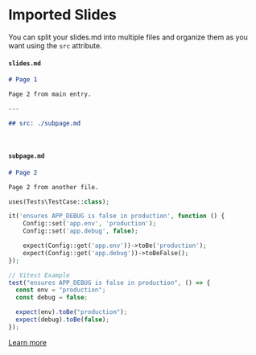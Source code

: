 # Imported Slides

You can split your slides.md into multiple files and organize them as you want using the `src` attribute.

#### `slides.md`

```markdown
# Page 1

Page 2 from main entry.

---

## src: ./subpage.md
```

<br>

#### `subpage.md`

```markdown
# Page 2

Page 2 from another file.
```

```php
uses(Tests\TestCase::class);

it('ensures APP_DEBUG is false in production', function () {
    Config::set('app.env', 'production');
    Config::set('app.debug', false);

    expect(Config::get('app.env'))->toBe('production');
    expect(Config::get('app.debug'))->toBeFalse();
});
```

```ts
// Vitest Example
test("ensures APP_DEBUG is false in production", () => {
  const env = "production";
  const debug = false;

  expect(env).toBe("production");
  expect(debug).toBe(false);
});
```

[Learn more](https://sli.dev/guide/syntax.html#importing-slides)
